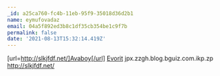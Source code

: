```yaml
---
_id: a25ca760-fc4b-11eb-95f9-35018d36d2b1
name: eymufovadaz
email: 04a5f892ed3b8c1df35cb354be1c9f7b
permalink: false
date: '2021-08-13T15:32:14.419Z'
---
```

[url=http://slkjfdf.net/]Avaboy[/url] <a href="http://slkjfdf.net/">Evorit</a> jpx.zzgh.blog.bguiz.com.ikp.zp http://slkjfdf.net/
